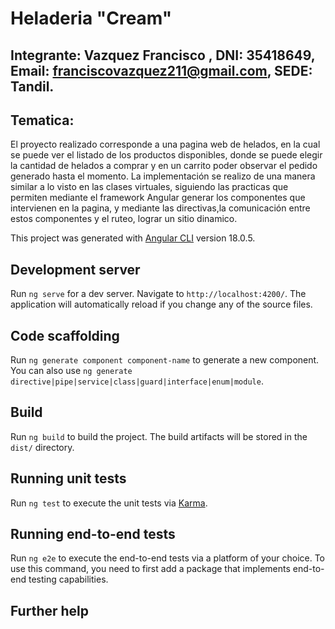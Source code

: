 
# Heladeria "Cream"

## Integrante: Vazquez Francisco , DNI: 35418649, Email: franciscovazquez211@gmail.com, SEDE: Tandil.

## Tematica:

El proyecto realizado corresponde a una pagina web de helados, en la cual se puede ver el listado de los productos disponibles,
donde se puede elegir la cantidad de helados a comprar y en un carrito poder observar el pedido generado hasta el momento.
La implementación se realizo de una manera similar a lo visto en las clases virtuales, siguiendo las practicas que permiten mediante el framework Angular 
generar los componentes que intervienen en la pagina, y mediante las directivas,la comunicación entre estos componentes y el ruteo, lograr un sitio dinamico.


This project was generated with [Angular CLI](https://github.com/angular/angular-cli) version 18.0.5.

## Development server

Run `ng serve` for a dev server. Navigate to `http://localhost:4200/`. The application will automatically reload if you change any of the source files.

## Code scaffolding

Run `ng generate component component-name` to generate a new component. You can also use `ng generate directive|pipe|service|class|guard|interface|enum|module`.

## Build

Run `ng build` to build the project. The build artifacts will be stored in the `dist/` directory.

## Running unit tests

Run `ng test` to execute the unit tests via [Karma](https://karma-runner.github.io).

## Running end-to-end tests

Run `ng e2e` to execute the end-to-end tests via a platform of your choice. To use this command, you need to first add a package that implements end-to-end testing capabilities.

## Further help
